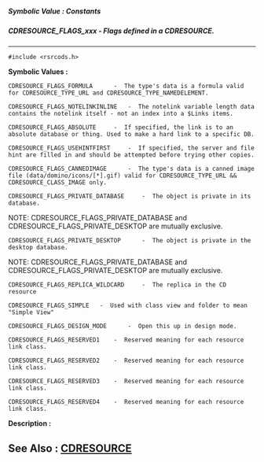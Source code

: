 ##### Symbolic Value : Constants
##### CDRESOURCE_FLAGS_xxx - Flags defined in a CDRESOURCE.
---
```
#include <rsrcods.h>
```

**Symbolic Values :**

	CDRESOURCE_FLAGS_FORMULA	  -  The type's data is a formula valid for CDRESOURCE_TYPE_URL and CDRESOURCE_TYPE_NAMEDELEMENT.

	CDRESOURCE_FLAGS_NOTELINKINLINE	  -  The notelink variable length data contains the notelink itself - not an index into a $Links items.

	CDRESOURCE_FLAGS_ABSOLUTE	  -  If specified, the link is to an absolute database or thing. Used to make a hard link to a specific DB.

	CDRESOURCE_FLAGS_USEHINTFIRST	  -  If specified, the server and file hint are filled in and should be attempted before trying other copies.

	CDRESOURCE_FLAGS_CANNEDIMAGE	  -  The type's data is a canned image file (data/domino/icons/[*].gif) valid for CDRESOURCE_TYPE_URL && CDRESOURCE_CLASS_IMAGE only.

	CDRESOURCE_FLAGS_PRIVATE_DATABASE	  -  The object is private in its database.
NOTE: CDRESOURCE_FLAGS_PRIVATE_DATABASE and CDRESOURCE_FLAGS_PRIVATE_DESKTOP are mutually exclusive.

	CDRESOURCE_FLAGS_PRIVATE_DESKTOP	  -  The object is private in the desktop database.
NOTE: CDRESOURCE_FLAGS_PRIVATE_DATABASE and CDRESOURCE_FLAGS_PRIVATE_DESKTOP are mutually exclusive.

	CDRESOURCE_FLAGS_REPLICA_WILDCARD	  -  The replica in the CD resource

	CDRESOURCE_FLAGS_SIMPLE	  -  Used with class view and folder to mean "Simple View"

	CDRESOURCE_FLAGS_DESIGN_MODE	  -  Open this up in design mode.

	CDRESOURCE_FLAGS_RESERVED1	  -  Reserved meaning for each resource link class.

	CDRESOURCE_FLAGS_RESERVED2	  -  Reserved meaning for each resource link class.

	CDRESOURCE_FLAGS_RESERVED3	  -  Reserved meaning for each resource link class.

	CDRESOURCE_FLAGS_RESERVED4	  -  Reserved meaning for each resource link class.


**Description :**




**See Also :**
[CDRESOURCE](/domino-c-api-docs/reference/Data/CDRESOURCE)
---
